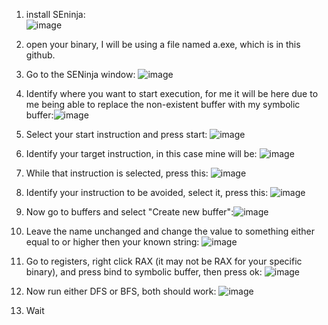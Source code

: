 1. install SEninja:\
![image](https://github.com/Boberttt/Reverse-Engineering/assets/104478197/bca49d5e-9fd1-4e12-aaca-43564ad4c408)

2. open your binary, I will be using a file named a.exe, which is in this github.
3. Go to the SENinja window: ![image](https://github.com/Boberttt/Reverse-Engineering/assets/104478197/b57fbff9-8865-4405-a9db-c56cc163cdb8)
4. Identify where you want to start execution, for me it will be here due to me being able to replace the non-existent buffer with my symbolic buffer:![image](https://github.com/Boberttt/Reverse-Engineering/assets/104478197/a2a61320-f30a-45db-858d-2280d8ef1571)
5. Select your start instruction and press start: ![image](https://github.com/Boberttt/Reverse-Engineering/assets/104478197/50c15ade-1c14-4bd5-b8ce-01f52d2fac81)
7. Identify your target instruction, in this case mine will be: ![image](https://github.com/Boberttt/Reverse-Engineering/assets/104478197/7d2f88f0-8d49-4346-b642-b638287d3f8a)
8. While that instruction is selected, press this: ![image](https://github.com/Boberttt/Reverse-Engineering/assets/104478197/62bac00e-4671-433c-9f96-7d879364041d)
9. Identify your instruction to be avoided, select it, press this: ![image](https://github.com/Boberttt/Reverse-Engineering/assets/104478197/8f6eb735-1633-40d1-ada0-8c28500fc4be)
10. Now go to buffers and select "Create new buffer":![image](https://github.com/Boberttt/Reverse-Engineering/assets/104478197/f3648c12-f83b-4ab5-bcba-68fc06ad3dfb)
11. Leave the name unchanged and change the value to something either equal to or higher then your known string: ![image](https://github.com/Boberttt/Reverse-Engineering/assets/104478197/58e732cb-823c-4722-a4e1-ae16bb6929d5)
12. Go to registers, right click RAX (it may not be RAX for your specific binary), and press bind to symbolic buffer, then press ok: ![image](https://github.com/Boberttt/Reverse-Engineering/assets/104478197/fd36ae32-6fc4-4adc-b633-dcaca4deec49)
13. Now run either DFS or BFS, both should work: ![image](https://github.com/Boberttt/Reverse-Engineering/assets/104478197/8bc6f462-bee6-4593-a674-cf1bf08954ec)
14. Wait
